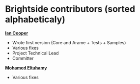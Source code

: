Brightside contributors (sorted alphabeticaly)
============================================
 
**[Ian Cooper](https://github.com/iancooper)**

  * Wrote first version (Core and Arame + Tests + Samples)
  * Various fixes
  * Project Technical Lead
  * Committer
  
**[Mohamed Eltuhamy](https://github.com/meltuhamy)**
  
   * Various fixes
   
